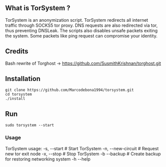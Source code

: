 ## What is TorSystem ?
TorSystem is an anonymization script. TorSystem redirects all internet traffic through SOCKS5 tor proxy. DNS requests are also redirected via tor, thus preventing DNSLeak. The scripts also disables unsafe packets exiting the system. Some packets like ping request can compromise your identity.

## Credits
Bash rewrite of Torghost -> https://github.com/SusmithKrishnan/torghost.git

## Installation
```
git clone https://github.com/Marcodebona1994/torsystem.git
cd torsystem
./install
```

## Run
```
sudo torsystem --start

```

### Usage

TorSystem usage:
-s, --start       	   # Start TorSystem
-n, --new-circuit      # Request new tor exit node
-x, --stop             # Stop TorSystem
-b  --backup           # Create backup for restoring networking system
-h  --help
